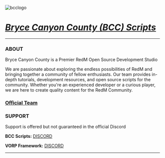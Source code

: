 ![bcclogo](https://user-images.githubusercontent.com/10902965/210523496-ed96ee1c-c12c-4999-b6d0-4c8cc3ae6e2e.png)

# ***[Bryce Canyon County (BCC) Scripts](https://bcc-scripts.com/)***
___

### ABOUT
Bryce Canyon County is a Premier RedM Open Source Development Studio

We are passionate about exploring the endless possibilities of RedM and bringing together a community of fellow enthusiasts. Our team provides in-depth tutorials, development resources, and open source scripts for the community. Whether you're an experienced developer or a curious player, we are here to create quality content for the RedM Community.


### [Official Team](https://bcc-scripts.com/team)

### SUPPORT

Support is offered but not guaranteed in the official 
Discord

**BCC Scripts:** [DISCORD](https://discord.gg/bNDpwruqwX)

**VORP Framework:** [DISCORD](https://discord.gg/DHGVAbCj7N)
___

